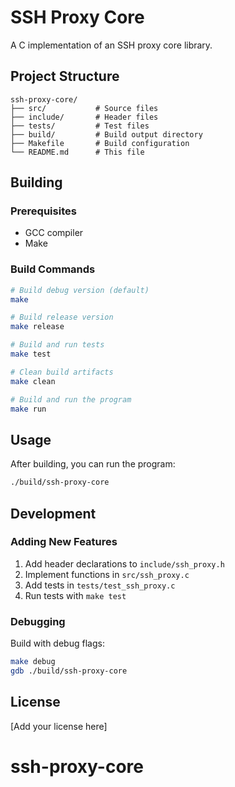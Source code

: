 # SSH Proxy Core

A C implementation of an SSH proxy core library.

## Project Structure

```
ssh-proxy-core/
├── src/           # Source files
├── include/       # Header files
├── tests/         # Test files
├── build/         # Build output directory
├── Makefile       # Build configuration
└── README.md      # This file
```

## Building

### Prerequisites

- GCC compiler
- Make

### Build Commands

```bash
# Build debug version (default)
make

# Build release version
make release

# Build and run tests
make test

# Clean build artifacts
make clean

# Build and run the program
make run
```

## Usage

After building, you can run the program:

```bash
./build/ssh-proxy-core
```

## Development

### Adding New Features

1. Add header declarations to `include/ssh_proxy.h`
2. Implement functions in `src/ssh_proxy.c`
3. Add tests in `tests/test_ssh_proxy.c`
4. Run tests with `make test`

### Debugging

Build with debug flags:
```bash
make debug
gdb ./build/ssh-proxy-core
```

## License

[Add your license here]
# ssh-proxy-core
